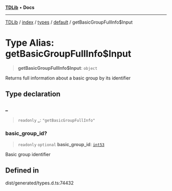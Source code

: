 [**TDLib**](../../../../../../README.md) • **Docs**

***

[TDLib](../../../../../../modules.md) / [index](../../../../../README.md) / [types](../../../README.md) / [default](../README.md) / getBasicGroupFullInfo$Input

# Type Alias: getBasicGroupFullInfo$Input

> **getBasicGroupFullInfo$Input**: `object`

Returns full information about a basic group by its identifier

## Type declaration

### \_

> `readonly` **\_**: `"getBasicGroupFullInfo"`

### basic\_group\_id?

> `readonly` `optional` **basic\_group\_id**: [`int53`](int53-1.md)

Basic group identifier

## Defined in

dist/generated/types.d.ts:74432
